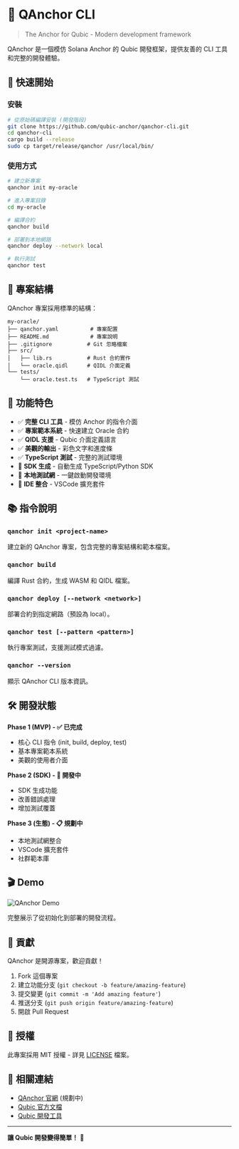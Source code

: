 # 🦀 QAnchor CLI

> The Anchor for Qubic - Modern development framework

QAnchor 是一個模仿 Solana Anchor 的 Qubic 開發框架，提供友善的 CLI 工具和完整的開發體驗。

## 🚀 快速開始

### 安裝

```bash
# 從原始碼編譯安裝 (開發階段)
git clone https://github.com/qubic-anchor/qanchor-cli.git
cd qanchor-cli
cargo build --release
sudo cp target/release/qanchor /usr/local/bin/
```

### 使用方式

```bash
# 建立新專案
qanchor init my-oracle

# 進入專案目錄
cd my-oracle

# 編譯合約
qanchor build

# 部署到本地網路
qanchor deploy --network local

# 執行測試
qanchor test
```

## 📁 專案結構

QAnchor 專案採用標準的結構：

```
my-oracle/
├── qanchor.yaml          # 專案配置
├── README.md             # 專案說明
├── .gitignore           # Git 忽略檔案
├── src/
│   ├── lib.rs           # Rust 合約實作
│   └── oracle.qidl      # QIDL 介面定義
└── tests/
    └── oracle.test.ts   # TypeScript 測試
```

## 🎯 功能特色

- ✅ **完整 CLI 工具** - 模仿 Anchor 的指令介面
- ✅ **專案範本系統** - 快速建立 Oracle 合約
- ✅ **QIDL 支援** - Qubic 介面定義語言
- ✅ **美觀的輸出** - 彩色文字和進度條
- ✅ **TypeScript 測試** - 完整的測試環境
- 🚧 **SDK 生成** - 自動生成 TypeScript/Python SDK
- 🚧 **本地測試網** - 一鍵啟動開發環境
- 🚧 **IDE 整合** - VSCode 擴充套件

## 📚 指令說明

### `qanchor init <project-name>`
建立新的 QAnchor 專案，包含完整的專案結構和範本檔案。

### `qanchor build`
編譯 Rust 合約，生成 WASM 和 QIDL 檔案。

### `qanchor deploy [--network <network>]`
部署合約到指定網路（預設為 local）。

### `qanchor test [--pattern <pattern>]`
執行專案測試，支援測試模式過濾。

### `qanchor --version`
顯示 QAnchor CLI 版本資訊。

## 🛠️ 開發狀態

**Phase 1 (MVP) - ✅ 已完成**
- 核心 CLI 指令 (init, build, deploy, test)
- 基本專案範本系統
- 美觀的使用者介面

**Phase 2 (SDK) - 🚧 開發中**
- SDK 生成功能
- 改善錯誤處理
- 增加測試覆蓋

**Phase 3 (生態) - 📋 規劃中**
- 本地測試網整合
- VSCode 擴充套件
- 社群範本庫

## 🎬 Demo

![QAnchor Demo](../qanchor-demo.gif)

完整展示了從初始化到部署的開發流程。

## 🤝 貢獻

QAnchor 是開源專案，歡迎貢獻！

1. Fork 這個專案
2. 建立功能分支 (`git checkout -b feature/amazing-feature`)
3. 提交變更 (`git commit -m 'Add amazing feature'`)
4. 推送分支 (`git push origin feature/amazing-feature`)
5. 開啟 Pull Request

## 📄 授權

此專案採用 MIT 授權 - 詳見 [LICENSE](LICENSE) 檔案。

## 🔗 相關連結

- [QAnchor 官網](https://qanchor.dev) (規劃中)
- [Qubic 官方文檔](https://qubic.org)
- [Qubic 開發工具](https://github.com/qubic/qubic-dev-kit)

---

**讓 Qubic 開發變得簡單！** 🚀
